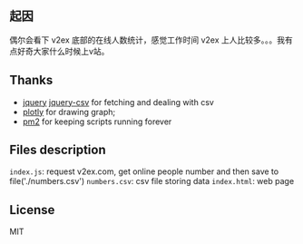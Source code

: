 ## 起因

偶尔会看下 v2ex 底部的在线人数统计，感觉工作时间 v2ex 上人比较多。。。我有点好奇大家什么时候上v站。

## Thanks

- [jquery](https://github.com/jquery/jquery) [jquery-csv](https://github.com/evanplaice/jquery-csv) for fetching and dealing with csv
- [plotly](https://plot.ly/javascript/time-series/) for drawing graph;
- [pm2](https://github.com/Unitech/pm2) for keeping scripts running forever

## Files description

`index.js`: request v2ex.com, get online people number and then save to file('./numbers.csv')
`numbers.csv`: csv file storing data
`index.html`: web page

## License
MIT
